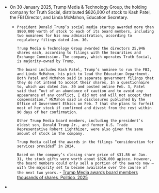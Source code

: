 - On 30 January 2025, Trump Media & Technology Group, the holding company for Truth Social, distributed $826,000 of stock to Kash Patel, the FBI Director, and Linda McMahon, Education Secretary.
	- `President Donald Trump’s social media startup awarded more than $800,000 worth of stock to each of its board members, including two nominees for his new administration, according to regulatory filings dated Jan. 30.`
	  
	  `Trump Media & Technology Group awarded the directors 25,946 shares each, according to filings with the Securities and Exchange Commission. The company, which operates Truth Social, is majority-owned by Trump.`
	  
	  `The board includes Kash Patel, Trump’s nominee to run the FBI, and Linda McMahon, his pick to lead the Education Department. Both Patel and McMahon said in separate government filings that they do not intend to accept their shares. In a questionnaire to, which was dated Jan. 30 and posted online Feb. 3, Patel said that “out of an abundance of caution and to avoid any appearance of any conflict, I did not and will not accept that compensation.” McMahon said in disclosures published by the Office of Government Ethics on Feb. 7 that she plans to forfeit most of her stock if confirmed and divest from the rest within 90 days of her confirmation.`
	  
	  `Other Trump Media board members, including the president’s eldest son, Donald Trump Jr., and former U.S. Trade Representative Robert Lighthizer, were also given the same amount of stock in the company.`
	  
	  `Trump Media called the awards in the filings “consideration for services provided” in 2024.`
	  
	  `Based on the company’s closing share price of $31.86 on Jan. 31, the stock gifts were worth about $826,000 apiece. However, the board members could only sell a portion of the awards now — with the majority set to become available over the course of the next two years.` - [Trump Media awards board members thousands of shares, Politico, 2025](https://www.politico.com/news/2025/01/31/trump-media-patel-mcmahon-shares-00201841)
- 